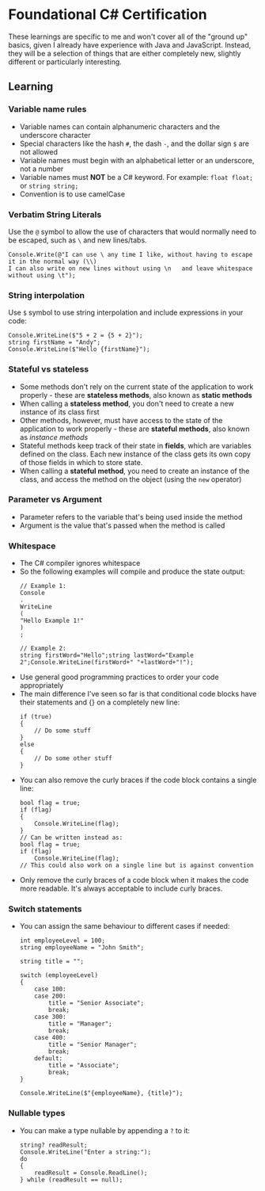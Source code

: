 # Foundational C# Certification

These learnings are specific to me and won't cover all of the "ground up" basics, given I already have experience with Java and JavaScript.
Instead, they will be a selection of things that are either completely new, slightly different or particularly interesting.

## Learning

### Variable name rules

- Variable names can contain alphanumeric characters and the underscore character
- Special characters like the hash `#`, the dash `-`, and the dollar sign `$` are not allowed
- Variable names must begin with an alphabetical letter or an underscore, not a number
- Variable names must **NOT** be a C# keyword. For example: `float float;` or `string string;`
- Convention is to use camelCase

### Verbatim String Literals

Use the `@` symbol to allow the use of characters that would normally need to be escaped, such as `\` and new lines/tabs.
```
Console.Write(@"I can use \ any time I like, without having to escape it in the normal way (\\)
I can also write on new lines without using \n   and leave whitespace without using \t");
```

### String interpolation

Use `$` symbol to use string interpolation and include expressions in your code:

```
Console.WriteLine($"5 + 2 = {5 + 2}");
string firstName = "Andy";
Console.WriteLine($"Hello {firstName}");
```

### Stateful vs stateless

- Some methods don't rely on the current state of the application to work properly - these are **stateless methods**, also known as **static methods**
- When calling a **stateless method**, you don't need to create a new instance of its class first
- Other methods, however, must have access to the state of the application to work properly - these are **stateful methods**, also known as *instance methods*
- Stateful methods keep track of their state in **fields**, which are variables defined on the class. Each new instance of the class gets its own copy of those fields in which to store state.
- When calling a **stateful method**, you need to create an instance of the class, and access the method on the object (using the `new` operator)

### Parameter vs Argument

- Parameter refers to the variable that's being used inside the method
- Argument is the value that's passed when the method is called

### Whitespace

- The C# compiler ignores whitespace
- So the following examples will compile and produce the state output:
    ```
    // Example 1:
    Console
    .
    WriteLine
    (
    "Hello Example 1!"
    )
    ;

    // Example 2:
    string firstWord="Hello";string lastWord="Example 2";Console.WriteLine(firstWord+" "+lastWord+"!");
    ```
- Use general good programming practices to order your code appropriately
- The main difference I've seen so far is that conditional code blocks have their statements and {} on a completely new line:
    ```
    if (true)
    {
        // Do some stuff
    }
    else
    {
        // Do some other stuff
    }
    ```
- You can also remove the curly braces if the code block contains a single line:
    ```
    bool flag = true;
    if (flag)
    {
        Console.WriteLine(flag);
    }
    // Can be written instead as:
    bool flag = true;
    if (flag)
        Console.WriteLine(flag);
    // This could also work on a single line but is against convention
    ```
- Only remove the curly braces of a code block when it makes the code more readable. It's always acceptable to include curly braces.

### Switch statements

- You can assign the same behaviour to different cases if needed:
    ```
    int employeeLevel = 100;
    string employeeName = "John Smith";

    string title = "";

    switch (employeeLevel)
    {
        case 100:
        case 200:
            title = "Senior Associate";
            break;
        case 300:
            title = "Manager";
            break;
        case 400:
            title = "Senior Manager";
            break;
        default:
            title = "Associate";
            break;
    }

    Console.WriteLine($"{employeeName}, {title}");
    ```

### Nullable types

- You can make a type nullable by appending a `?` to it:
    ```
    string? readResult;
    Console.WriteLine("Enter a string:");
    do
    {
        readResult = Console.ReadLine();
    } while (readResult == null);
    ```

